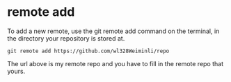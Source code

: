 # remote add

To add a new remote, use the git remote add command on the terminal, in the directory your repository is stored at.

    git remote add https://github.com/wl328Weiminli/repo

The url above is my remote repo and you have to fill in the remote repo that yours.
